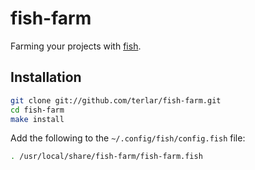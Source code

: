 # fish-farm

Farming your projects with [fish](https://github.com/fish-shell/fish-shell).

## Installation

```sh
git clone git://github.com/terlar/fish-farm.git
cd fish-farm
make install
```

Add the following to the `~/.config/fish/config.fish` file:

```sh
. /usr/local/share/fish-farm/fish-farm.fish
```
